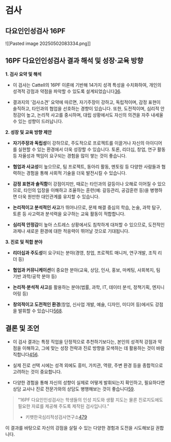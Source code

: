 # 검사
## 다요인인성검사 16PF
![[Pasted image 20250502083334.png]]

## 16PF 다요인인성검사 결과 해석 및 성장·교육 방향

**1. 검사 요약 및 해석**

- 이 검사는 Cattell의 16PF 이론에 기반해 14가지 성격 특성을 수치화하여, 개인의 성격적 강점과 약점을 파악할 수 있도록 설계되었습니다[3](https://blog.naver.com/heebbangman100/223274320250)[6](https://m.psyctest.cn/t/XJG6gQ5e/?lang=ko).
    
- 결과지의 '검사소견' 요약에 따르면, 자기주장이 강하고, 독립적이며, 감정 표현이 솔직하고, 타인과의 협업을 선호하는 경향이 있습니다. 또한, 도전적이며, 심리적 안정감이 높고, 논리적 사고를 중시하며, 대립 상황에서도 자신의 의견을 자주 내세울 수 있는 성향이 드러납니다.
    

**2. 성장 및 교육 방향 제안**

- **자기주장과 독립성**이 강하므로, 주도적으로 프로젝트를 이끌거나 자신의 아이디어를 실현할 수 있는 환경에서 더욱 성장할 수 있습니다. 토론, 리더십, 창업, 연구 활동 등 자율성과 책임이 요구되는 경험을 많이 쌓는 것이 좋습니다.
    
- **협업과 사교성**이 높으므로, 팀 프로젝트, 동아리 활동, 멘토링 등 다양한 사람들과 협력하는 경험을 통해 사회적 기술을 더욱 발전시킬 수 있습니다.
    
- **감정 표현과 솔직함**이 강점이지만, 때로는 타인과의 갈등이나 오해로 이어질 수 있으므로, 타인의 입장을 이해하고 조율하는 훈련(예: 갈등관리, 공감훈련 등)을 병행하면 더욱 원만한 대인관계를 유지할 수 있습니다.
    
- **논리적이고 분석적인 사고**가 뛰어나므로, 문제 해결 중심의 학습, 논술, 과학 탐구, 토론 등 사고력과 분석력을 요구하는 교육 활동이 적합합니다.
    
- **심리적 안정감**이 높아 스트레스 상황에서도 침착하게 대처할 수 있으므로, 도전적인 과제나 새로운 환경에 대한 적응력이 뛰어날 것으로 기대됩니다.
    

**3. 진로 및 적합 분야**

- **리더십과 주도성**이 요구되는 분야(경영, 창업, 프로젝트 매니저, 연구개발, 조직 리더 등)
    
- **협업과 커뮤니케이션**이 중요한 분야(교육, 상담, 인사, 홍보, 마케팅, 사회복지, 팀 기반 과학/공학 분야 등)
    
- **논리적·분석적 사고**를 활용하는 분야(법률, 과학, IT, 데이터 분석, 정책기획, 엔지니어링 등)
    
- **창의적이고 도전적인 환경**(창업, 신사업 개발, 예술, 디자인, 미디어 등)에서도 강점을 발휘할 수 있습니다[5](https://blog.naver.com/guidance01/222305002243)[6](https://m.psyctest.cn/t/XJG6gQ5e/?lang=ko)[8](https://blog.naver.com/PostView.nhn?blogId=guidance01&logNo=220374159587).
    

## 결론 및 조언

- 이 검사 결과는 특정 직업을 단정적으로 추천하기보다는, 본인의 성격적 강점과 약점을 이해하고, 그에 맞는 성장 전략과 진로 방향을 모색하는 데 활용하는 것이 바람직합니다[4](http://kipat.kr/74)[5](https://blog.naver.com/guidance01/222305002243)[6](https://m.psyctest.cn/t/XJG6gQ5e/?lang=ko).
    
- 실제 진로 선택 시에는 성격 외에도 흥미, 가치관, 역량, 주변 환경 등을 종합적으로 고려하는 것이 중요합니다.
    
- 다양한 경험을 통해 자신의 성향이 실제로 어떻게 발휘되는지 확인하고, 필요하다면 상담 교사나 진로 전문가와의 상담도 병행해보는 것이 좋습니다[5](https://blog.naver.com/guidance01/222305002243)[9](http://kipat.kr/82).
    

> "16PF 다요인인성검사는 학생들의 인성 지도와 생활 지도는 물론 진로지도에도 필요한 자료를 제공해 주도록 제작된 검사입니다."
> 
> - 키팻한국심리적성검사연구소[4](http://kipat.kr/74)[7](http://kipat.kr/100)[9](http://kipat.kr/82)
>     

이 결과를 바탕으로 자신의 강점을 살릴 수 있는 다양한 경험과 도전을 시도해보길 권합니다.